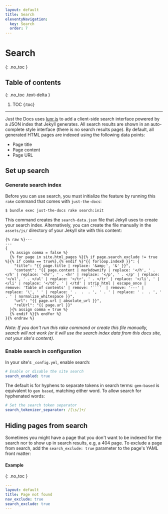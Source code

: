```yaml
---
layout: default
title: Search
eleventyNavigation:
  key: Search
  order: 7
---
```


# Search

{: .no_toc }

## Table of contents

{: .no_toc .text-delta }

1. TOC
   {:toc}

---

Just the Docs uses [lunr.js](http://lunrjs.com) to add a client-side search interface powered by a JSON index that Jekyll generates. All search results are shown in an auto-complete style interface (there is no search results page). By default, all generated HTML pages are indexed using the following data points:

- Page title
- Page content
- Page URL

## Set up search

### Generate search index

Before you can use search, you must initialize the feature by running this `rake` command that comes with `just-the-docs`:

```bash
$ bundle exec just-the-docs rake search:init
```

This command creates the `search-data.json` file that Jekyll uses to create your search index. Alternatively, you can create the file manually in the `assets/js/` directory of your Jekyll site with this content:

````liquid
{% raw %}---
---
{
  {% assign comma = false %}
  {% for page in site.html_pages %}{% if page.search_exclude != true %}{% if comma == true%},{% endif %}"{{ forloop.index0 }}": {
    "title": "{{ page.title | replace: '&amp;', '&' }}",
    "content": "{{ page.content | markdownify | replace: '</h', ' . </h' | replace: '<hr', ' . <hr' | replace: '</p', ' . </p' | replace: '</ul', ' . </ul' | replace: '</tr', ' . </tr' | replace: '</li', ' | </li' | replace: '</td', ' | </td' | strip_html | escape_once | remove: 'Table of contents' | remove: '```'  | remove: '---' | replace: '\', ' ' | replace: ' .  .  . ', ' . ' | replace: ' .  . ', ' . ' | normalize_whitespace }}",
    "url": "{{ page.url | absolute_url }}",
    "relUrl": "{{ page.url }}"
  }{% assign comma = true %}
  {% endif %}{% endfor %}
}{% endraw %}
````

_Note: If you don't run this rake command or create this file manually, search will not work (or it will use the search index data from this docs site, not your site's content)._

### Enable search in configuration

In your site's `_config.yml`, enable search:

```yaml
# Enable or disable the site search
search_enabled: true
```

The default is for hyphens to separate tokens in search terms:
`gem-based` is equivalent to `gem based`, matching either word.
To allow search for hyphenated words:

```yaml
# Set the search token separator
search_tokenizer_separator: /[\s/]+/
```

## Hiding pages from search

Sometimes you might have a page that you don't want to be indexed for the search nor to show up in search results, e.g, a 404 page. To exclude a page from search, add the `search_exclude: true` parameter to the page's YAML front matter:

#### Example

{: .no_toc }

```yaml
---
layout: default
title: Page not found
nav_exclude: true
search_exclude: true
---

```
